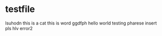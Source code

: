 # testfile

lsuhodn
this is a cat 
this is word
ggdfph
hello world
testing pharese insert 
pls 
hlv
error2
